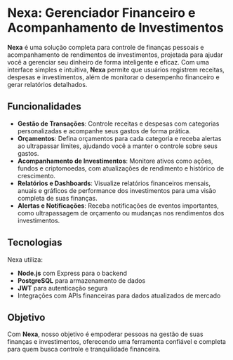 # Nexa: Gerenciador Financeiro e Acompanhamento de Investimentos

**Nexa** é uma solução completa para controle de finanças pessoais e acompanhamento de rendimentos de investimentos, projetada para ajudar você a gerenciar seu dinheiro de forma inteligente e eficaz. Com uma interface simples e intuitiva, **Nexa** permite que usuários registrem receitas, despesas e investimentos, além de monitorar o desempenho financeiro e gerar relatórios detalhados.

## Funcionalidades

- **Gestão de Transações**: Controle receitas e despesas com categorias personalizadas e acompanhe seus gastos de forma prática.
- **Orçamentos**: Defina orçamentos para cada categoria e receba alertas ao ultrapassar limites, ajudando você a manter o controle sobre seus gastos.
- **Acompanhamento de Investimentos**: Monitore ativos como ações, fundos e criptomoedas, com atualizações de rendimento e histórico de crescimento.
- **Relatórios e Dashboards**: Visualize relatórios financeiros mensais, anuais e gráficos de performance dos investimentos para uma visão completa de suas finanças.
- **Alertas e Notificações**: Receba notificações de eventos importantes, como ultrapassagem de orçamento ou mudanças nos rendimentos dos investimentos.

## Tecnologias

Nexa utiliza:
- **Node.js** com Express para o backend
- **PostgreSQL** para armazenamento de dados
- **JWT** para autenticação segura
- Integrações com APIs financeiras para dados atualizados de mercado

## Objetivo

Com **Nexa**, nosso objetivo é empoderar pessoas na gestão de suas finanças e investimentos, oferecendo uma ferramenta confiável e completa para quem busca controle e tranquilidade financeira.
